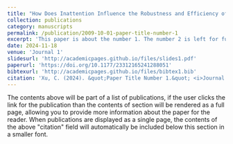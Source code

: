```yaml
---
title: "How Does Inattention Influence the Robustness and Efficiency of Adaptive Procedures in the Context of Psychoacoustic Assessments via Smartphone?"
collection: publications
category: manuscripts
permalink: /publication/2009-10-01-paper-title-number-1
excerpt: 'This paper is about the number 1. The number 2 is left for future work.'
date: 2024-11-18
venue: 'Journal 1'
slidesurl: 'http://academicpages.github.io/files/slides1.pdf'
paperurl: 'https://doi.org/10.1177/23312165241288051'
bibtexurl: 'http://academicpages.github.io/files/bibtex1.bib'
citation: 'Xu, C. (2024). &quot;Paper Title Number 1.&quot; <i>Journal 1</i>. 1(1).'
---
```

The contents above will be part of a list of publications, if the user clicks the link for the publication than the contents of section will be rendered as a full page, allowing you to provide more information about the paper for the reader. When publications are displayed as a single page, the contents of the above "citation" field will automatically be included below this section in a smaller font.
